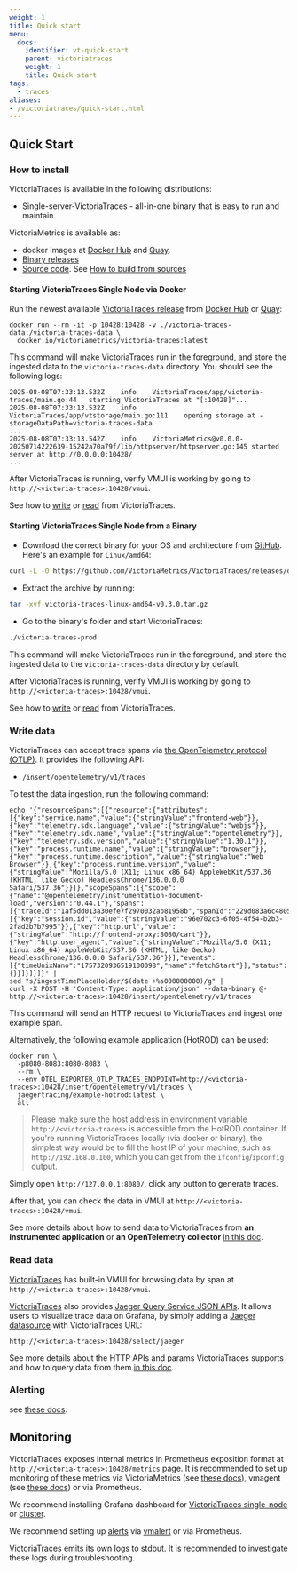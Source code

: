 ```yaml
---
weight: 1
title: Quick start
menu:
  docs:
    identifier: vt-quick-start
    parent: victoriatraces
    weight: 1
    title: Quick start
tags:
  - traces
aliases:
- /victoriatraces/quick-start.html
---
```


## Quick Start

### How to install

VictoriaTraces is available in the following distributions:
- Single-server-VictoriaTraces - all-in-one binary that is easy to run and maintain.

VictoriaMetrics is available as:
- docker images at [Docker Hub](https://hub.docker.com/r/victoriametrics/victoria-traces) and [Quay](https://quay.io/repository/victoriametrics/victoria-traces).
- [Binary releases](https://github.com/VictoriaMetrics/VictoriaTraces/releases/)
- [Source code](https://github.com/VictoriaMetrics/VictoriaTraces). See [How to build from sources](https://docs.victoriametrics.com/victoriatraces/#how-to-build-from-sources)

#### Starting VictoriaTraces Single Node via Docker
Run the newest available [VictoriaTraces release](https://docs.victoriametrics.com/victoriatraces/changelog/) from [Docker Hub](https://hub.docker.com/r/victoriametrics/victoria-traces) or [Quay](https://quay.io/repository/victoriametrics/victoria-traces):
```shell
docker run --rm -it -p 10428:10428 -v ./victoria-traces-data:/victoria-traces-data \
  docker.io/victoriametrics/victoria-traces:latest
```

This command will make VictoriaTraces run in the foreground, and store the ingested data to the `victoria-traces-data` directory. You should see the following logs:
```
2025-08-08T07:33:13.532Z	info	VictoriaTraces/app/victoria-traces/main.go:44	starting VictoriaTraces at "[:10428]"...
2025-08-08T07:33:13.532Z	info	VictoriaTraces/app/vtstorage/main.go:111	opening storage at -storageDataPath=victoria-traces-data
...
2025-08-08T07:33:13.542Z	info	VictoriaMetrics@v0.0.0-20250714222639-15242a70a79f/lib/httpserver/httpserver.go:145	started server at http://0.0.0.0:10428/
...
```

After VictoriaTraces is running, verify VMUI is working by going to `http://<victoria-traces>:10428/vmui`.

See how to [write](#write-data) or [read](#read-data) from VictoriaTraces.

#### Starting VictoriaTraces Single Node from a Binary

- Download the correct binary for your OS and architecture from [GitHub](https://github.com/VictoriaMetrics/VictoriaTraces/releases/). Here's an example for `Linux/amd64`:
```sh
curl -L -O https://github.com/VictoriaMetrics/VictoriaTraces/releases/download/v0.3.0/victoria-traces-linux-amd64-v0.3.0.tar.gz
```
- Extract the archive by running:
```sh
tar -xvf victoria-traces-linux-amd64-v0.3.0.tar.gz
```
- Go to the binary's folder and start VictoriaTraces:
```sh
./victoria-traces-prod
```
This command will make VictoriaTraces run in the foreground, and store the ingested data to the `victoria-traces-data` directory by default.

After VictoriaTraces is running, verify VMUI is working by going to `http://<victoria-traces>:10428/vmui`.

See how to [write](#write-data) or [read](#read-data) from VictoriaTraces.

### Write data
VictoriaTraces can accept trace spans via [the OpenTelemetry protocol (OTLP)](https://opentelemetry.io/docs/specs/otlp/). It provides the following API:
- `/insert/opentelemetry/v1/traces`

To test the data ingestion, run the following command:
```shell
echo '{"resourceSpans":[{"resource":{"attributes":[{"key":"service.name","value":{"stringValue":"frontend-web"}},{"key":"telemetry.sdk.language","value":{"stringValue":"webjs"}},{"key":"telemetry.sdk.name","value":{"stringValue":"opentelemetry"}},{"key":"telemetry.sdk.version","value":{"stringValue":"1.30.1"}},{"key":"process.runtime.name","value":{"stringValue":"browser"}},{"key":"process.runtime.description","value":{"stringValue":"Web Browser"}},{"key":"process.runtime.version","value":{"stringValue":"Mozilla/5.0 (X11; Linux x86_64) AppleWebKit/537.36 (KHTML, like Gecko) HeadlessChrome/136.0.0.0 Safari/537.36"}}]},"scopeSpans":[{"scope":{"name":"@opentelemetry/instrumentation-document-load","version":"0.44.1"},"spans":[{"traceId":"1af5dd013a30efe7f2970032ab81958b","spanId":"229d083a6c480511","parentSpanId":"","name":"documentLoad","kind":1,"startTimeUnixNano":"ingestTimePlaceHolder","endTimeUnixNano":"ingestTimePlaceHolder","attributes":[{"key":"session.id","value":{"stringValue":"96e702c3-6f05-4f54-b2b3-2fad2b7b7995"}},{"key":"http.url","value":{"stringValue":"http://frontend-proxy:8080/cart"}},{"key":"http.user_agent","value":{"stringValue":"Mozilla/5.0 (X11; Linux x86_64) AppleWebKit/537.36 (KHTML, like Gecko) HeadlessChrome/136.0.0.0 Safari/537.36"}}],"events":[{"timeUnixNano":"1757320936519100098","name":"fetchStart"}],"status":{}}]}]}]}' | 
sed "s/ingestTimePlaceHolder/$(date +%s000000000)/g" | 
curl -X POST -H 'Content-Type: application/json' --data-binary @- http://<victoria-traces>:10428/insert/opentelemetry/v1/traces
```

This command will send an HTTP request to VictoriaTraces and ingest one example span.

Alternatively, the following example application (HotROD) can be used:  
```
docker run \
  -p8080-8083:8080-8083 \
  --rm \
  --env OTEL_EXPORTER_OTLP_TRACES_ENDPOINT=http://<victoria-traces>:10428/insert/opentelemetry/v1/traces \
  jaegertracing/example-hotrod:latest \
  all
```

> Please make sure the host address in environment variable `http://<victoria-traces>` is accessible from the HotROD container.
> If you're running VictoriaTraces locally (via docker or binary), the simplest way would be to fill the host IP of your machine,
> such as `http://192.168.0.100`, which you can get from the `ifconfig`/`ipconfig` output.

Simply open `http://127.0.0.1:8080/`, click any button to generate traces.

After that, you can check the data in VMUI at `http://<victoria-traces>:10428/vmui`.

See more details about how to send data to VictoriaTraces from **an instrumented application** or **an OpenTelemetry collector** [in this doc](https://docs.victoriametrics.com/victoriatraces/data-ingestion/opentelemetry/).

### Read data

[VictoriaTraces](https://docs.victoriametrics.com/victoriatraces/) has built-in VMUI for browsing data by span at `http://<victoria-traces>:10428/vmui`.

[VictoriaTraces](https://docs.victoriametrics.com/victoriatraces/) also provides [Jaeger Query Service JSON APIs](https://www.jaegertracing.io/docs/2.6/apis/#internal-http-json). 
It allows users to visualize trace data on Grafana, by simply adding a [Jaeger datasource](https://grafana.com/docs/grafana/latest/datasources/jaeger/) with VictoriaTraces URL:
```
http://<victoria-traces>:10428/select/jaeger
```

See more details about the HTTP APIs and params VictoriaTraces supports and how to query data from them [in this doc](https://docs.victoriametrics.com/victoriatraces/querying/).

### Alerting

see [these docs](https://docs.victoriametrics.com/victoriatraces/vmalert/).

## Monitoring

VictoriaTraces exposes internal metrics in Prometheus exposition format at `http://<victoria-traces>:10428/metrics` page.
It is recommended to set up monitoring of these metrics via VictoriaMetrics
(see [these docs](https://docs.victoriametrics.com/victoriametrics/single-server-victoriametrics/#how-to-scrape-prometheus-exporters-such-as-node-exporter)),
vmagent (see [these docs](https://docs.victoriametrics.com/victoriametrics/vmagent/#how-to-collect-metrics-in-prometheus-format)) or via Prometheus.

We recommend installing Grafana dashboard for [VictoriaTraces single-node](https://github.com/VictoriaMetrics/VictoriaTraces/blob/master/dashboards/victoriatraces.json) or [cluster](https://github.com/VictoriaMetrics/VictoriaTraces/blob/master/dashboards/victoriatraces-cluster.json).

We recommend setting up [alerts](https://github.com/VictoriaMetrics/VictoriaTraces/blob/master/deployment/docker/rules/alerts-vtraces.yml)
via [vmalert](https://docs.victoriametrics.com/victoriametrics/vmalert/) or via Prometheus.

VictoriaTraces emits its own logs to stdout. It is recommended to investigate these logs during troubleshooting.